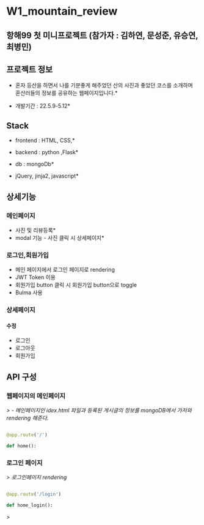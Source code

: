 # W1_mountain_review

## 항해99 첫 미니프로젝트 (참가자 : 김하연, 문성준, 유승연, 최병민)

## 프로젝트 정보

 - 혼자 등산을 하면서 나를 기분좋게 해주었던 산의 사진과 좋았던 코스를 소개하며 혼산러들의 정보를 공유하는 웹페이지입니다.*

 - 개발기간 : 22.5.9-5.12*

## Stack

 - frontend : HTML, CSS,*

 - backend : python ,Flask*

 - db : mongoDb*

 - jQuery, jinja2, javascript*

## 상세기능
### 메인페이지 
 - 사진 및 리뷰등록*
 - modal 기능 - 사진 클릭 시 상세페이지*

### 로그인,회원가입

 - 메인 페이지에서 로그인 페이지로 rendering 
 - JWT Token 이용 
 - 회원가입 button 클릭 시 회원가입 button으로 toggle 
 - Bulma 사용

### 상세페이지

#### 수정

 - 로그인
 - 로그아웃
 - 회원가입
 
## API 구성

### 웹페이지의 메인페이지

*> - 메인페이지인 idex.html 파일과 등록된 게시글의 정보를 mongoDB에서 가저와 rendering 해준다.*

```python

@app.route('/')

def home():

```

### 로그인 페이지

*> 로그인페이지 rendering*

```python

@app.route('/login')

def home_login():

```

*>*